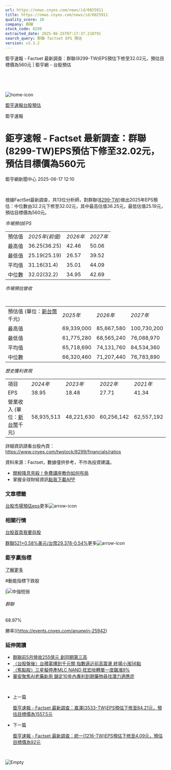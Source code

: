 ```yaml
---
url: https://news.cnyes.com/news/id/6025911
title: https://news.cnyes.com/news/id/6025911
quality_score: 10
company: 群聯
stock_code: 8299
extracted_date: 2025-06-25T07:17:37.218791
search_query: 群聯 factset EPS 預估
version: v3.3.2
---
```


鉅亨速報 - Factset 最新調查：群聯(8299-TW)EPS預估下修至32.02元，預估目標價為560元 | 鉅亨網 - 台股預估

‌

‌

![home-icon](/assets/icons/breadCrumb/symbol-icon-home.svg)

[鉅亨速報](/news/cat/anue_live)[台股預估](/news/cat/tw_forecast)

鉅亨速報

# 鉅亨速報 - Factset 最新調查：群聯(8299-TW)EPS預估下修至32.02元，預估目標價為560元

鉅亨網新聞中心 2025-06-17 12:10

‌

根據FactSet最新調查，共13位分析師，對群聯([8299-TW](https://www.cnyes.com/twstock/8299))做出2025年EPS預估：中位數由32.2元下修至32.02元，其中最高估值36.25元，最低估值25.19元，預估目標價為560元。

*市場預估EPS*

|  |  |  |  |
| --- | --- | --- | --- |
| 預估值 | *2025年(前值)* | *2026年* | *2027年* |
| 最高值 | 36.25(36.25) | 42.46 | 50.06 |
| 最低值 | 25.19(25.19) | 26.57 | 39.52 |
| 平均值 | 31.16(31.4) | 35.01 | 44.09 |
| 中位數 | 32.02(32.2) | 34.95 | 42.69 |

*市場預估營收*

‌

|  |  |  |  |
| --- | --- | --- | --- |
| 預估值 (單位：[新台幣](https://invest.cnyes.com/forex/detail/usdtwd)千元) | *2025年* | *2026年* | *2027年* |
| 最高值 | 69,339,000 | 85,667,580 | 100,730,200 |
| 最低值 | 61,775,280 | 68,565,240 | 76,088,970 |
| 平均值 | 65,718,690 | 74,131,760 | 84,534,360 |
| 中位數 | 66,320,460 | 71,207,440 | 76,783,890 |

*歷史獲利表現*

|  |  |  |  |  |
| --- | --- | --- | --- | --- |
| 項目 | *2024年* | *2023年* | *2022年* | *2021年* |
| EPS | 38.95 | 18.48 | 27.71 | 41.34 |
| 營業收入 (單位：[新台幣](https://invest.cnyes.com/forex/detail/usdtwd)千元) | 58,935,513 | 48,221,630 | 60,256,142 | 62,557,192 |

詳細資訊請看台股內頁：  
<https://www.cnyes.com/twstock/8299/financials/ratios>

資料來源：Factset，數據僅供參考，不作為投資建議。

* [關稅降息夾殺！免費講座教你如何布局](https://www.rsc.com.tw/Cnyes_RSC/SeminarBooking2025InvestmentOutlook.aspx?utm_source=anue&utm_medium=usstocks_end)
* 掌握全球財經資訊[點我下載APP](http://www.cnyes.com/app/?utm_source=mweb&utm_medium=HamMenuBanner&utm_campaign=fixed&utm_content=entr)

### 文章標籤

[台股](https://news.cnyes.com/tag/台股 "台股")[市場預估](https://news.cnyes.com/tag/市場預估 "市場預估")[eps](https://news.cnyes.com/tag/eps "eps")更多![arrow-icon](/assets/icons/arrows/arrow-down.svg)

### 相關行情

[台股首頁](https://www.cnyes.com/twstock)[我要存股](https://supr.link/8OHaU)

[群聯521+0.58%](https://www.cnyes.com/twstock/8299)[美元/台幣29.378-0.54%](https://invest.cnyes.com/forex/detail/USDTWD)更多![arrow-icon](/assets/icons/arrows/arrow-down.svg)

### 鉅亨贏指標

[了解更多](https://events.cnyes.com/anuewin-25942)

#動能指標下跌股

[![中強短弱](/assets/icons/win-indicator/long-to-short.svg)

###### 群聯

68.97%

勝率](https://events.cnyes.com/anuewin-25942)

### 延伸閱讀

* [群聯前5月營收255億元 創同期第三高](/news/id/6010571)
* [〈台股盤後〉台積電搆到千元關 指數逼近前高震盪 終場小漲56點](/news/id/6008107)
* [〈焦點股〉三星擬停產MLC NAND 旺宏啖轉單一度飆漲9%](/news/id/5997185)
* [華安聚焦AI老藥新用 鎖定10年內專利到期藥物尋找潛力適應症](/news/id/5989741)

‌

* 上一篇

  [鉅亨速報 - Factset 最新調查：嘉澤(3533-TW)EPS預估下修至84.21元，預估目標價為1557.5元](/news/id/6027241)
* 下一篇

  [鉅亨速報 - Factset 最新調查：統一(1216-TW)EPS預估下修至4.09元，預估目標價為92元](/news/id/6025369)

‌

![Empty](/assets/icons/skeleton/empty-image.svg)

‌